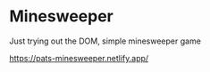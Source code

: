 # Minesweeper
Just trying out the DOM, simple minesweeper game 

https://pats-minesweeper.netlify.app/ 
